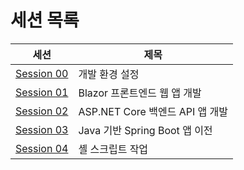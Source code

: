 # 세션 목록

| 세션                                       | 제목                                           |
|--------------------------------------------|------------------------------------------------|
| [Session 00](./00-setup.md)                | 개발 환경 설정                                 |
| [Session 01](./01-blazor-frontend.md)      | Blazor 프론트엔드 웹 앱 개발                   |
| [Session 02](./02-aspnet-core-backend.md)  | ASP.NET Core 백엔드 API 앱 개발                |
| [Session 03](./03-spring-boot-backend.md)  | Java 기반 Spring Boot 앱 이전                  |
| [Session 04](./04-shell-scripts.md)        | 셸 스크립트 작업                               |
